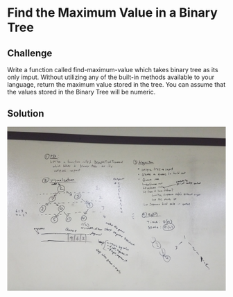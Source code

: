 # Find the Maximum Value in a Binary Tree

## Challenge
Write a function called find-maximum-value which takes binary tree as its only imput. Without utilizing any of the built-in methods available to your language, return the maximum value stored in the tree. You can assume that the values stored in the Binary Tree will be numeric.

## Solution
![alt text](https://github.com/kgamer007/data-structures-and-algorithms/blob/master/assets/17-breadthFirstTraversal.jpg)